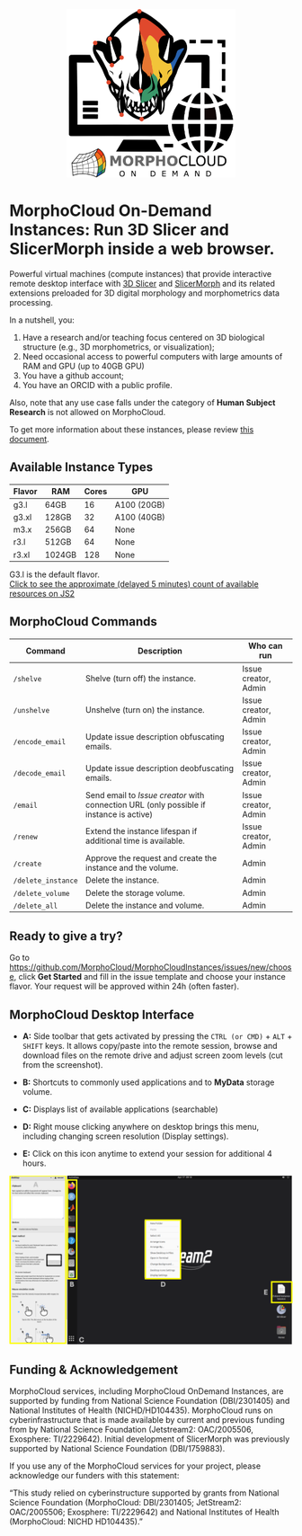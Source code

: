 <p align="center" >  <img src="https://raw.githubusercontent.com/MorphoCloud/MorphoCloudInstances/main/MC_Logo.png" alt="SlicerMorph on the cloud" width="300"></p>

# MorphoCloud On-Demand Instances: Run 3D Slicer and SlicerMorph inside a web browser.

Powerful virtual machines (compute instances) that provide interactive remote
desktop interface with [3D Slicer](https://download.slicer.org) and
[SlicerMorph](https://SlicerMorph.org) and its related extensions preloaded for 3D digital morphology and morphometrics data processing.

In a nutshell, you:

1. Have a research and/or teaching focus centered on 3D biological structure
   (e.g., 3D morphometrics, or visualization);
2. Need occasional access to powerful computers with large amounts of RAM and GPU (up to 40GB GPU)
3. You have a github account;
4. You have an ORCID with a public profile.

Also, note that any use case falls under the category of **Human Subject Research** is not allowed on MorphoCloud.

To get more information about these instances, please review
[this document](https://docs.google.com/document/d/1WRds-QWnDK1MnmEhGUPyBgjE9hitiddcElAPWiAYRg4/edit#heading=h.b0yi3m7wlfk8).

## Available Instance Types

|Flavor|RAM   |Cores|GPU  |
|------|------|-----|-----|
|g3.l  |64GB  |16   |A100 (20GB)|
|g3.xl |128GB |32   |A100 (40GB)|
|m3.x  |256GB |64   |None|
|r3.l  |512GB |64   |None|
|r3.xl |1024GB|128  |None|

G3.l is the default flavor. <br>
[Click to see the approximate (delayed 5 minutes) count of available resources on JS2](https://docs.jetstream-cloud.org/overview/status/)

## MorphoCloud Commands 

| Command            | Description                                                                                       | Who can run          |
| ------------------ | ------------------------------------------------------------------------------------------------- | -------------------- |
| `/shelve`          | Shelve (turn off) the instance.                                                                   | Issue creator, Admin |
| `/unshelve`        | Unshelve (turn on) the instance.                                                                  | Issue creator, Admin |
| `/encode_email`    | Update issue description obfuscating emails.                                                      | Issue creator, Admin |
| `/decode_email`    | Update issue description deobfuscating emails.                                                    | Issue creator, Admin |
| `/email`           | Send email to _Issue creator_ with connection URL (only possible if instance is active)           | Issue creator, Admin |
| `/renew`           | Extend the instance lifespan if additional time is available.                                     | Issue creator, Admin |
| `/create`          | Approve the request and create the instance and the volume.                                       | Admin                |
| `/delete_instance` | Delete the instance.                                                                              | Admin                |
| `/delete_volume`   | Delete the storage volume.                                                                        | Admin                |
| `/delete_all`      | Delete the instance and volume.                                                                   | Admin                |

## Ready to give a try?

Go to https://github.com/MorphoCloud/MorphoCloudInstances/issues/new/choose,
click **Get Started** and fill in the issue template and choose your instance flavor. Your request will be
approved within 24h (often faster).

## MorphoCloud Desktop Interface

- **A:** Side toolbar that gets activated by pressing the `CTRL (or CMD)` +
  `ALT` + `SHIFT` keys. It allows copy/paste into the remote session, browse and
  download files on the remote drive and adjust screen zoom levels (cut from the
  screenshot).
- **B:** Shortcuts to commonly used applications and to **MyData** storage
  volume.

- **C:** Displays list of available applications (searchable)

- **D:** Right mouse clicking anywhere on desktop brings this menu, including
  changing screen resolution (Display settings).

- **E:** Click on this icon anytime to extend your session for additional 4
  hours.

<p align="center">
  <img src="https://github.com/MorphoCloud/MorphoCloudInstances/blob/main/MCI_Desktop.png" />
</p>

## Funding & Acknowledgement

MorphoCloud services, including MorphoCloud OnDemand Instances, are supported by
funding from National Science Foundation (DBI/2301405) and National Institutes
of Health (NICHD/HD104435). MorphoCloud runs on cyberinfrastructure that is made
available by current and previous funding from by National Science Foundation
(Jetstream2: OAC/2005506, Exosphere: TI/2229642). Initial development of
SlicerMorph was previously supported by National Science Foundation
(DBI/1759883).

If you use any of the MorphoCloud services for your project, please acknowledge
our funders with this statement:

“This study relied on cyberinstructure supported by grants from National Science
Foundation (MorphoCloud: DBI/2301405; JetStream2: OAC/2005506; Exosphere:
TI/2229642) and National Institutes of Health (MorphoCloud: NICHD HD104435).”
